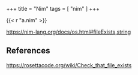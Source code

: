 +++
title = "Nim"
tags = [ "nim" ]
+++

{{< r "a.nim" >}}

<https://nim-lang.org/docs/os.html#fileExists,string>

## References

<https://rosettacode.org/wiki/Check_that_file_exists>
